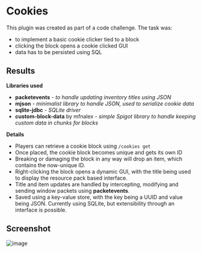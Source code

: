 # Cookies

This plugin was created as part of a code challenge. The task was:
- to implement a basic cookie clicker tied to a block
- clicking the block opens a cookie clicked GUI
- data has to be persisted using SQL

## Results

**Libraries used**
- **packetevents** - *to handle updating inventory titles using JSON*
- **mjson** - *minimalist library to handle JSON, used to serialize cookie data*
- **sqlite-jdbc** - *SQLite driver*
- **custom-block-data** by mfnalex - *simple Spigot library to handle keeping custom data in chunks for blocks*

**Details**
- Players can retrieve a cookie block using `/cookies get`
- Once placed, the cookie block becomes unique and gets its own ID
- Breaking or damaging the block in any way will drop an item, which contains the now-unique ID.
- Right-clicking the block opens a dynamic GUI, with the title being used to display the resource pack based interface.
- Title and item updates are handled by intercepting, modifying and sending window packets using **packetevents**.
- Saved using a key-value store, with the key being a UUID and value being JSON. Currently using SQLite, but extensibility through an interface is possible.

## Screenshot

![image](https://github.com/user-attachments/assets/09f65bc4-6fbd-4f54-b264-0f05b7659ae4)
